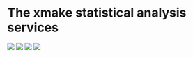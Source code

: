 # The xmake statistical analysis services

![](https://img.shields.io/github/downloads/tboox/xmake-stats/latest/total.svg?style=flat-square) ![](https://img.shields.io/github/downloads/tboox/xmake-stats/latest/linux.svg?style=flat-square) ![](https://img.shields.io/github/downloads/tboox/xmake-stats/latest/macosx.svg?style=flat-square) ![](https://img.shields.io/github/downloads/tboox/xmake-stats/latest/windows.svg?style=flat-square)
